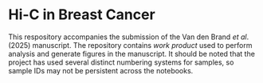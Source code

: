 # Hi-C in Breast Cancer

This respository accompanies the submission of the Van den Brand *et al*. (2025) manuscript.
The repository contains *work product* used to perform analysis and generate figures in the manuscript.
It should be noted that the project has used several distinct numbering systems for samples, so sample IDs may not be persistent across the notebooks.



